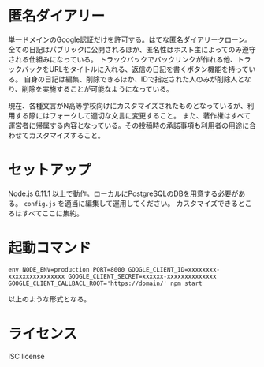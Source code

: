 # 匿名ダイアリー

単一ドメインのGoogle認証だけを許可する。はてな匿名ダイアリークローン。
全ての日記はパブリックに公開されるほか、匿名性はホスト主によってのみ遵守される仕組みになっている。
トラックバックでバックリンクが作れる他、トラックバックをURLをタイトルに入れる、返信の日記を書くボタン機能を持っている。
自身の日記は編集、削除できるほか、IDで指定された人のみが削除人となり、削除を実施することが可能なようになっている。

現在、各種文言がN高等学校向けにカスタマイズされたものとなっているが、利用する際にはフォークして適切な文言に変更すること。
また、著作権はすべて運営者に帰属する内容となっている。その投稿時の承諾事項も利用者の用途に合わせてカスタマイズすること。

# セットアップ

Node.js 6.11.1 以上で動作。ローカルにPostgreSQLのDBを用意する必要がある。
`config.js` を適当に編集して運用してください。
カスタマイズできるところはすべてここに集約。

# 起動コマンド

```
env NODE_ENV=production PORT=8000 GOOGLE_CLIENT_ID=xxxxxxxx-xxxxxxxxxxxxxxxx GOOGLE_CLIENT_SECRET=xxxxxx-xxxxxxxxxxxxxx GOOGLE_CLIENT_CALLBACL_ROOT='https://domain/' npm start
```

以上のような形式となる。

# ライセンス

ISC license
